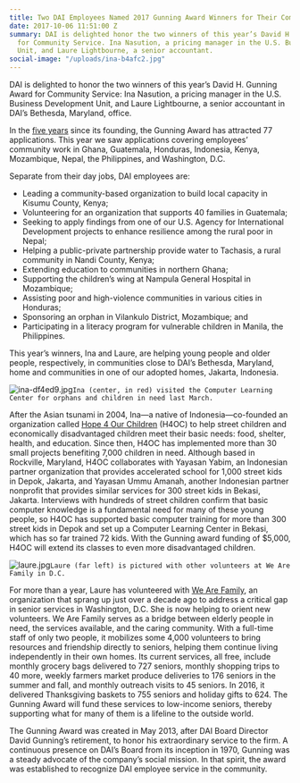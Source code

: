 ```yaml
---
title: Two DAI Employees Named 2017 Gunning Award Winners for Their Community Service
date: 2017-10-06 11:51:00 Z
summary: DAI is delighted honor the two winners of this year’s David H. Gunning Award
  for Community Service. Ina Nasution, a pricing manager in the U.S. Business Development
  Unit, and Laure Lightbourne, a senior accountant.
social-image: "/uploads/ina-b4afc2.jpg"
---
```


DAI is delighted to honor the two winners of this year’s David H. Gunning Award for Community Service: Ina Nasution, a pricing manager in the U.S. Business Development Unit, and Laure Lightbourne, a senior accountant in DAI’s Bethesda, Maryland, office.

In the [five years](https://www.dai.com/news/dai-recognizes-two-employees-their-community-service) since its founding, the Gunning Award has attracted 77 applications. This year we saw applications covering employees’ community work in Ghana, Guatemala, Honduras, Indonesia, Kenya, Mozambique, Nepal, the Philippines, and Washington, D.C.

Separate from their day jobs, DAI employees are:

* Leading a community-based organization to build local capacity in Kisumu County, Kenya;
* Volunteering for an organization that supports 40 families in Guatemala;
* Seeking to apply findings from one of our U.S. Agency for International Development projects to enhance resilience among the rural poor in Nepal;
* Helping a public-private partnership provide water to Tachasis, a rural community in Nandi County, Kenya;
* Extending education to communities in northern Ghana; 
* Supporting the children’s wing at Nampula General Hospital in Mozambique;
* Assisting poor and high-violence communities in various cities in Honduras;
* Sponsoring an orphan in Vilankulo District, Mozambique; and
* Participating in a literacy program for vulnerable children in Manila, the Philippines.

This year’s winners, Ina and Laure, are helping young people and older people, respectively, in communities close to DAI’s Bethesda, Maryland, home and communities in one of our adopted homes, Jakarta, Indonesia.

![ina-df4ed9.jpg](/uploads/ina-df4ed9.jpg)`Ina (center, in red) visited the Computer Learning Center for orphans and children in need last March.`

After the Asian tsunami in 2004, Ina—a native of Indonesia—co-founded an organization called [Hope 4 Our Children](https://www.facebook.com/Hope4OurChildren/) (H4OC) to help street children and economically disadvantaged children meet their basic needs: food, shelter, health, and education. Since then, H4OC has implemented more than 30 small projects benefiting 7,000 children in need. Although based in Rockville, Maryland, H4OC collaborates with Yayasan Yabim, an Indonesian partner organization that provides accelerated school for 1,000 street kids in Depok, Jakarta, and Yayasan Ummu Amanah, another Indonesian partner nonprofit that provides similar services for 300 street kids in Bekasi, Jakarta. Interviews with hundreds of street children confirm that basic computer knowledge is a fundamental need for many of these young people, so H4OC has supported basic computer training for more than 300 street kids in Depok and set up a Computer Learning Center in Bekasi, which has so far trained 72 kids. With the Gunning award funding of $5,000, H4OC will extend its classes to even more disadvantaged children.

![laure.jpg](/uploads/laure.jpg)`Laure (far left) is pictured with other volunteers at We Are Family in D.C.`

For more than a year, Laure has volunteered with [We Are Family](http://www.wearefamilydc.org/), an organization that sprang up just over a decade ago to address a critical gap in senior services in Washington, D.C. She is now helping to orient new volunteers. We Are Family serves as a bridge between elderly people in need, the services available, and the caring community. With a full-time staff of only two people, it mobilizes some 4,000 volunteers to bring resources and friendship directly to seniors, helping them continue living independently in their own homes. Its current services, all free, include monthly grocery bags delivered to 727 seniors, monthly shopping trips to 40 more, weekly farmers market produce deliveries to 176 seniors in the summer and fall, and monthly outreach visits to 45 seniors. In 2016, it delivered Thanksgiving baskets to 755 seniors and holiday gifts to 624. The Gunning Award will fund these services to low-income seniors, thereby supporting what for many of them is a lifeline to the outside world.

The Gunning Award was created in May 2013, after DAI Board Director David Gunning’s retirement, to honor his extraordinary service to the firm. A continuous presence on DAI’s Board from its inception in 1970, Gunning was a steady advocate of the company’s social mission. In that spirit, the award was established to recognize DAI employee service in the community.